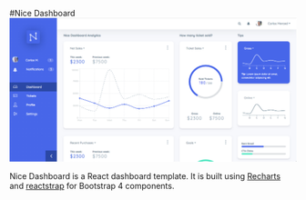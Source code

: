 #Nice Dashboard
![alt text](https://github.com/coderhub/nice-dashboard/blob/master/src/images/Shot.png "Nice Dashboard")

Nice Dashboard is a React dashboard template. It is built using [Recharts](http://recharts.org/#/en-US/) and [reactstrap](https://reactstrap.github.io/) for Bootstrap 4 components. 
